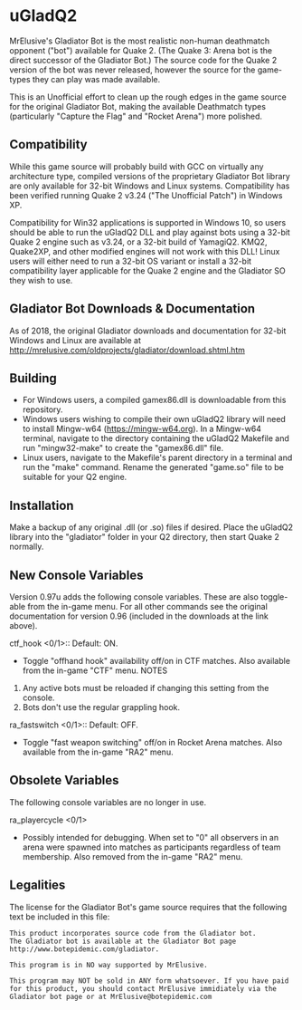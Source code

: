 # uGladQ2
MrElusive's Gladiator Bot is the most realistic non-human deathmatch opponent ("bot") available for Quake 2.  (The Quake 3: Arena bot is the direct successor of the Gladiator Bot.)  The source code for the Quake 2 version of the bot was never released, however the source for the game-types they can play was made available.

This is an Unofficial effort to clean up the rough edges in the game source for the original Gladiator Bot, making the available Deathmatch types (particularly "Capture the Flag" and "Rocket Arena") more polished.

Compatibility
---------------
While this game source will probably build with GCC on virtually any architecture type, compiled versions of the proprietary Gladiator Bot library are only available for 32-bit Windows and Linux systems.  Compatibility has been verified running Quake 2 v3.24 ("The Unofficial Patch") in Windows XP.

Compatibility for Win32 applications is supported in Windows 10, so users should be able to run the uGladQ2 DLL and play against bots using a 32-bit Quake 2 engine such as v3.24, or a 32-bit build of YamagiQ2.  KMQ2, Quake2XP, and other modified engines will not work with this DLL!
Linux users will either need to run a 32-bit OS variant or install a 32-bit compatibility layer applicable for the Quake 2 engine and the Gladiator SO they wish to use.

Gladiator Bot Downloads & Documentation
---------------
As of 2018, the original Gladiator downloads and documentation for 32-bit Windows and Linux are available at http://mrelusive.com/oldprojects/gladiator/download.shtml.htm
 
Building
---------------
- For Windows users, a compiled gamex86.dll is downloadable from this repository.
- Windows users wishing to compile their own uGladQ2 library will need to install Mingw-w64 (https://mingw-w64.org).  In a Mingw-w64 terminal, navigate to the directory containing the uGladQ2 Makefile and run "mingw32-make" to create the "gamex86.dll" file.
- Linux users, navigate to the Makefile's parent directory in a terminal and run the "make" command.  Rename the generated "game.so" file to be suitable for your Q2 engine.

Installation
---------------
Make a backup of any original .dll (or .so) files if desired.  Place the uGladQ2 library into the "gladiator" folder in your Q2 directory, then start Quake 2 normally.

New Console Variables
--------------
Version 0.97u adds the following console variables.  These are also toggle-able from the in-game menu.  For all other commands see the original documentation for version 0.96 (included in the downloads at the link above).

ctf_hook <0/1>:: Default: ON.
- Toggle "offhand hook" availability off/on in CTF matches.  Also available from the in-game "CTF" menu.
NOTES
1. Any active bots must be reloaded if changing this setting from the console.
2. Bots don't use the regular grappling hook.

ra_fastswitch <0/1>:: Default: OFF.
- Toggle "fast weapon switching" off/on in Rocket Arena matches.  Also available from the in-game "RA2" menu.

Obsolete Variables
--------------
The following console variables are no longer in use.

ra_playercycle <0/1>
- Possibly intended for debugging.  When set to "0" all observers in an arena were spawned into matches as participants regardless of team membership.  Also removed from the in-game "RA2" menu.

Legalities
---------------
The license for the Gladiator Bot's game source requires that the following text be included in this file:

    This product incorporates source code from the Gladiator bot.
    The Gladiator bot is available at the Gladiator Bot page
    http://www.botepidemic.com/gladiator.

    This program is in NO way supported by MrElusive.

    This program may NOT be sold in ANY form whatsoever. If you have paid
    for this product, you should contact MrElusive immidiately via the
    Gladiator bot page or at MrElusive@botepidemic.com
